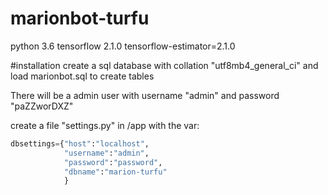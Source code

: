 # marionbot-turfu

python 3.6
tensorflow 2.1.0
tensorflow-estimator=2.1.0


#installation
create a sql database with collation "utf8mb4_general_ci" and load marionbot.sql to create tables

There will be a admin user with username "admin" and password "paZZworDXZ"


create a file "settings.py" in /app with the var:
```python
dbsettings={"host":"localhost",
            "username":"admin",
            "password":"password",
            "dbname":"marion-turfu"
            }
```
